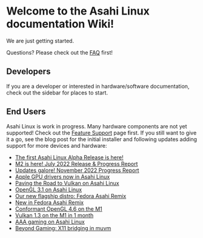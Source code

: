 # Welcome to the Asahi Linux documentation Wiki!

We are just getting started.

Questions? Please check out the [FAQ](FAQ.md) first!

## Developers

If you are a developer or interested in hardware/software documentation,
check out the sidebar for places to start.

## End Users

Asahi Linux is work in progress. Many hardware components
are not yet supported! Check out the [Feature Support](Feature-Support.md) page first. 
If you still want to give it a go, see the blog post for the initial installer and
following updates adding support for more devices and hardware:

* [The first Asahi Linux Alpha Release is here!](https://asahilinux.org/2022/03/asahi-linux-alpha-release/)
* [M2 is here! July 2022 Release & Progress Report](https://asahilinux.org/2022/07/july-2022-release/)
* [Updates galore! November 2022 Progress Report](https://asahilinux.org/2022/11/november-2022-report/)
* [Apple GPU drivers now in Asahi Linux](https://asahilinux.org/2022/12/gpu-drivers-now-in-asahi-linux/)
* [Paving the Road to Vulkan on Asahi Linux](https://asahilinux.org/2023/03/road-to-vulkan/)
* [OpenGL 3.1 on Asahi Linux](https://asahilinux.org/2023/06/opengl-3-1-on-asahi-linux/)
* [Our new flagship distro: Fedora Asahi Remix](https://asahilinux.org/2023/08/fedora-asahi-remix/)
* [New in Fedora Asahi Remix](https://asahilinux.org/2024/01/fedora-asahi-new/)
* [Conformant OpenGL 4.6 on the M1](https://asahilinux.org/2024/02/conformant-gl46-on-the-m1/)
* [Vulkan 1.3 on the M1 in 1 month](https://asahilinux.org/2024/06/vk13-on-the-m1-in-1-month/)
* [AAA gaming on Asahi Linux](https://asahilinux.org/2024/10/aaa-gaming-on-asahi-linux/)
* [Beyond Gaming: X11 bridging in muvm](https://asahilinux.org/2024/12/muvm-x11-bridging/)